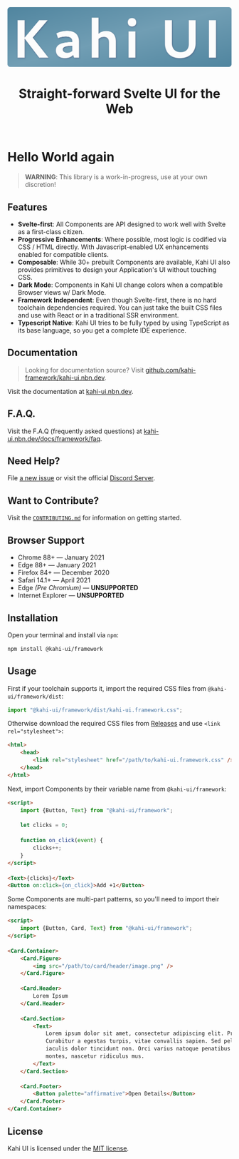 ![Kahi UI](./.assets/logo.png)

<h1 align="center">Straight-forward Svelte UI for the Web</h1>

<br />

# Hello World again

> **WARNING**: This library is a work-in-progress, use at your own discretion!

## Features

-   **Svelte-first**: All Components are API designed to work well with Svelte as a first-class citizen.
-   **Progressive Enhancements**: Where possible, most logic is codified via CSS / HTML directly. With Javascript-enabled UX enhancements enabled for compatible clients.
-   **Composable**: While 30+ prebuilt Components are available, Kahi UI also provides primitives to design your Application's UI without touching CSS.
-   **Dark Mode**: Components in Kahi UI change colors when a compatible Browser views w/ Dark Mode.
-   **Framework Independent**: Even though Svelte-first, there is no hard toolchain dependencies required. You can just take the built CSS files and use with React or in a traditional SSR environment.
-   **Typescript Native**: Kahi UI tries to be fully typed by using TypeScript as its base language, so you get a complete IDE experience.

## Documentation

> Looking for documentation source? Visit [github.com/kahi-framework/kahi-ui.nbn.dev](https://github.com/kahi-framework/kahi-ui.nbn.dev).

Visit the documentation at [kahi-ui.nbn.dev](https://kahi-ui.nbn.dev).

## F.A.Q.

Visit the F.A.Q (frequently asked questions) at [kahi-ui.nbn.dev/docs/framework/faq](https://kahi-ui.nbn.dev/docs/framework/faq).

## Need Help?

File [a new issue](https://github.com/novacbn/kahi-ui/issues/new/choose) or visit the official [Discord Server](https://kahi-ui.nbn.dev/chat).

## Want to Contribute?

Visit the [`CONTRIBUTING.md`](./CONTRIBUTING.md) for information on getting started.

## Browser Support

-   Chrome 88+ — January 2021
-   Edge 88+ — January 2021
-   Firefox 84+ — December 2020
-   Safari 14.1+ — April 2021
-   Edge _(Pre Chromium)_ — **UNSUPPORTED**
-   Internet Explorer — **UNSUPPORTED**

## Installation

Open your terminal and install via `npm`:

```bash
npm install @kahi-ui/framework
```

## Usage

First if your toolchain supports it, import the required CSS files from `@kahi-ui/framework/dist`:

```javascript
import "@kahi-ui/framework/dist/kahi-ui.framework.css";
```

Otherwise download the required CSS files from [Releases](https://github.com/novacbn/kahi-ui/releases/latest) and use `<link rel="stylesheet">`:

```html
<html>
    <head>
        <link rel="stylesheet" href="/path/to/kahi-ui.framework.css" />
    </head>
</html>
```

Next, import Components by their variable name from `@kahi-ui/framework`:

<!-- prettier-ignore -->
```html
<script>
    import {Button, Text} from "@kahi-ui/framework";

    let clicks = 0;

    function on_click(event) {
        clicks++;
    }
</script>

<Text>{clicks}</Text>
<Button on:click={on_click}>Add +1</Button>
```

Some Components are multi-part patterns, so you'll need to import their namespaces:

<!-- prettier-ignore -->
```html
<script>
    import {Button, Card, Text} from "@kahi-ui/framework";
</script>

<Card.Container>
    <Card.Figure>
        <img src="/path/to/card/header/image.png" />
    </Card.Figure>

    <Card.Header>
        Lorem Ipsum
    </Card.Header>

    <Card.Section>
        <Text>
            Lorem ipsum dolor sit amet, consectetur adipiscing elit. Proin et consectetur orci.
            Curabitur a egestas turpis, vitae convallis sapien. Sed pellentesque rutrum tellus, in
            iaculis dolor tincidunt non. Orci varius natoque penatibus et magnis dis parturient
            montes, nascetur ridiculus mus.
        </Text>
    </Card.Section>

    <Card.Footer>
        <Button palette="affirmative">Open Details</Button>
    </Card.Footer>
</Card.Container>
```

## License

Kahi UI is licensed under the [MIT license](./LICENSE).
